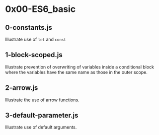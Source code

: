 # 0x00-ES6_basic

## 0-constants.js
Illustrate use of `let` and `const`

## 1-block-scoped.js
Illustrate prevention of overwriting of variables inside a conditional block where the variables have the same name as those in the outer scope.

## 2-arrow.js
Illustrate the use of arrow functions.

## 3-default-parameter.js
Illustrate use of default arguments.
